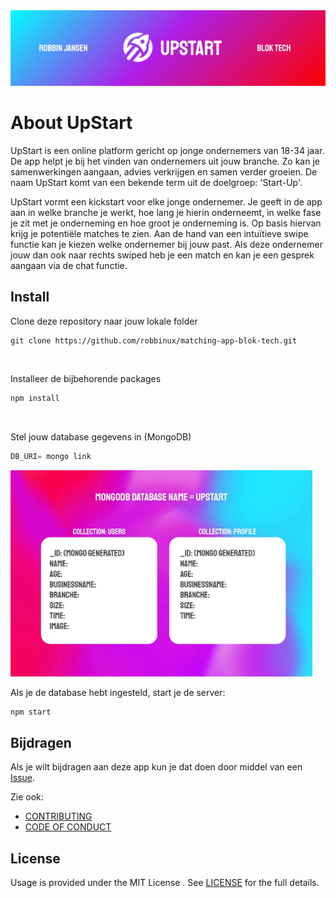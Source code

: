 <img src="https://github.com/robbinux/matching-app-blok-tech/blob/main/images/banner-upstart-readme-01.jpg" alt="Girl in a jacket">

# About UpStart

UpStart is een online platform gericht op jonge ondernemers van 18-34 jaar. De app helpt je bij het vinden van ondernemers uit jouw branche. Zo kan je samenwerkingen aangaan, advies verkrijgen en samen verder groeien. De naam UpStart komt van een bekende term uit de doelgroep: 'Start-Up'.

UpStart vormt een kickstart voor elke jonge ondernemer. Je geeft in de app aan in welke branche je werkt, hoe lang je hierin onderneemt, in welke fase je zit met je onderneming en hoe groot je onderneming is. Op basis hiervan krijg je potentiële matches te zien. Aan de hand van een intuïtieve swipe functie kan je kiezen welke ondernemer bij jouw past. Als deze ondernemer jouw dan ook naar rechts swiped heb je een match en kan je een gesprek aangaan via de chat functie.

## Install
Clone deze repository naar jouw lokale folder
```git
git clone https://github.com/robbinux/matching-app-blok-tech.git
```
<br>

Installeer de bijbehorende packages
```js
npm install
```
<br>

Stel jouw database gegevens in (MongoDB)
```js
DB_URI= mongo link
```

<img src="images/dbcollections.jpg" height="330px" alt="Database structure">


<br>

Als je de database hebt ingesteld, start je de server:
```js
npm start
```

## Bijdragen
Als je wilt bijdragen aan deze app kun je dat doen door middel van een [Issue](https://github.com/CMD-JOBS/CMD-JOBS/issues).

Zie ook:
* [CONTRIBUTING](https://github.com/CMD-JOBS/matching-app-blok-tech/blob/main/CONTRIBUTING.md)
* [CODE OF CONDUCT](https://github.com/CMD-JOBS/matching-app-blok-tech/blob/main/CODE_OF_CONDUCT.md)

## License

Usage is provided under the MIT License . See [LICENSE](https://github.com/robbinux/matching-app-blok-tech/blob/main/LICENSE) for the full details.
